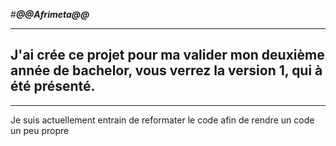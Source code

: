  #***@@Afrimeta@@***
***
## J'ai crée ce projet pour ma valider mon deuxième année de bachelor, vous verrez la version 1, qui à été présenté. <br>
___
Je suis actuellement entrain de reformater le code afin de rendre un code un peu propre






